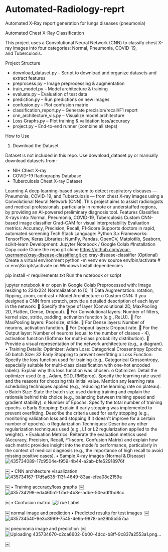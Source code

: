 # Automated-Radiology-reprt
Automated X-Ray report generation for lungs diseases (pneumonia)

Automated Chest X-Ray Classification

This project uses a Convolutional Neural Network (CNN) to classify chest X-ray images into four categories: Normal, Pneumonia, COVID-19, and Tuberculosis.

Project Structure

* download_dataset.py – Script to download and organize datasets and extract features
* preprocess.py – Image preprocessing & augmentation
* train_model.py – Model architecture & training
* evaluate.py – Evaluation of test data
* prediction.py – Run predictions on new images
* confusion.py – Plot confusion matrix
* classification_report.py – Generate precision/recall/F1 report
* cnn_architecture_vis.py – Visualize model architecture
* Loss Graphs.py – Plot training & validation loss/accuracy
* project.py – End-to-end runner (combine all steps)

How to Use

1. Download the Dataset

Dataset is not included in this repo. Use download_dataset.py or manually download datasets from:
* NIH Chest X-ray
* COVID-19 Radiography Database
* Tuberculosis Chest X-ray Dataset

Learning A deep learning-based system to detect respiratory diseases — Pneumonia, COVID-19, and Tuberculosis — from chest X-ray images using a Convolutional Neural Network (CNN). This project aims to assist radiologists and medical professionals, particularly in remote or understaffed regions, by providing an AI-powered preliminary diagnosis tool.
Features Classifies X-rays into: Normal, Pneumonia, COVID-19, Tuberculosis Custom CNN-based image classifier Grad-CAM for visual interpretability Evaluation metrics: Accuracy, Precision, Recall, F1-Score Supports doctors in rapid, automated screening
Tech Stack Language: Python 3.x Frameworks: TensorFlow, Keras Libraries: NumPy, Pandas, OpenCV, Matplotlib, Seaborn, scikit-learn Development: Jupyter Notebook / Google Colab
#Installation Copy code Clone the repo git clone https://github.com/your-username/xray-disease-classifier.git cd xray-disease-classifier (Optional) Create a virtual environment python -m venv env source env/bin/activate # or env\Scripts\activate on Windows
Install dependencies

pip install -r requirements.txt
Run the notebook or script

jupyter notebook # or open in Google Colab
Preprocessed with: Image resizing to 224x224 Normalization to [0, 1] Data Augmentation: rotation, flipping, zoom, contrast
• Model Architecture: o Custom CNN: If you designed a CNN from scratch, provide a detailed description of each layer in the network:  Specify the type of layer (Convolutional 2D, MaxPooling 2D, Flatten, Dense, Dropout).  For Convolutional layers: Number of filters, kernel size, stride, padding, activation function (e.g., ReLU).  For MaxPooling layers: Pool size, stride.  For Dense layers: Number of neurons, activation function.  For Dropout layers: Dropout rate.  For the Output layer: Number of neurons (equal to the number of classes - 4), activation function (Softmax for multi-class probability distribution).  Provide a visual representation of the network architecture (e.g., a diagram).
• Training Details: Optimizer: Adam Loss: Categorical Crossentropy Epochs: 50 batch Size: 32
Early Stopping to prevent overfitting o Loss Function: Specify the loss function used for training (e.g., Categorical Crossentropy, especially suitable for multi-class classification with one-hot encoded labels). Explain why this loss function was chosen. o Optimizer: Detail the optimizer used (e.g., Adam, SGD, RMSprop). Specify the learning rate used and the reasons for choosing this initial value. Mention any learning rate scheduling techniques applied (e.g., reducing the learning rate on plateau). o Batch Size: State the batch size used during training and explain the rationale behind this choice (e.g., balancing between training speed and gradient stability). o Number of Epochs: Specify the total number of training epochs. o Early Stopping: Explain if early stopping was implemented to prevent overfitting. Describe the criteria used for early stopping (e.g., monitoring validation loss and stopping if it doesn't improve for a certain number of epochs). o Regularization Techniques: Describe any other regularization techniques used (e.g., L1 or L2 regularization applied to the weights). • Evaluation Metrics: Reiterate the evaluation metrics used (Accuracy, Precision, Recall, F1-score, Confusion Matrix) and explain how each metric provides insight into the model's performance, particularly in the context of medical diagnosis (e.g., the importance of high recall to avoid missing positive cases).
• Sample X-ray images (Normal & Disease) 
![435734089-17c9504e-f959-4b44-a2ab-bfe52918976f](https://github.com/user-attachments/assets/6580ca70-efc6-4e33-84b8-8ce2bda91431)

￼
• CNN architecture visualization 
![435734167-17d5a635-113f-4649-83aa-efea08c2159a](https://github.com/user-attachments/assets/91337e12-9883-4dc4-9d12-70f7c084453e)

￼
• Training accuracy/loss graphs 
￼
 ![435734299-eda460a1-f7ad-4b8e-adbe-50eadffbd8cc](https://github.com/user-attachments/assets/bd311dd3-424f-4c86-9cfc-3df1971fe983)

￼
• Confusion matrix 
![True Label](https://github.com/user-attachments/assets/f8c54d4f-7c3a-47bb-9a24-59ccf1d67bef)

￼
normal image and prediction • Predicted results for test images 
￼
 ![435734540-9e3c8999-7545-4e9a-9878-be29b5b557aa](https://github.com/user-attachments/assets/a88857d5-00c2-4983-a31d-652cd32e6989)

￼
pneumonia image and prediction 
￼
 ![Uploading 435734670-c2ca6602-0b00-4dcd-b8ff-9c837a2553a1.png…]()

￼

